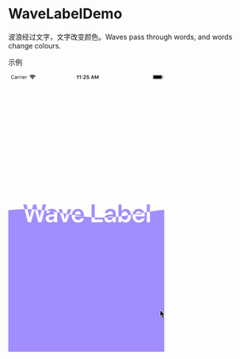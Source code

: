 # WaveLabelDemo
波浪经过文字，文字改变颜色。Waves pass through words, and words change colours.

示例

![image](https://github.com/anonymity-du/WaveLabelDemo/blob/master/imageFolder/WaveLabel.gif)
